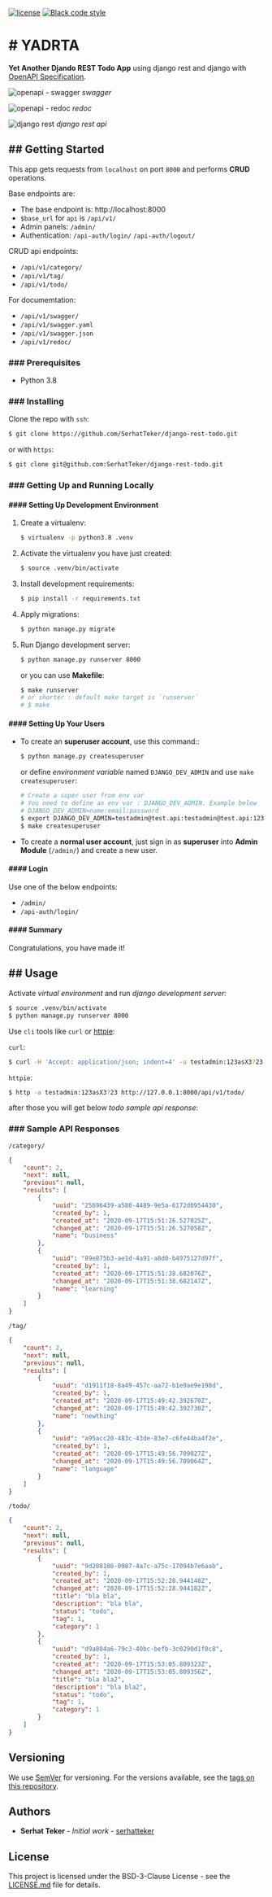 [![license](https://img.shields.io/badge/license-bsd%203--clause-blue.svg)](https://opensource.org/licenses/bsd-3-clause)
[![Black code style](https://img.shields.io/badge/code%20style-black-000000.svg)](https://github.com/ambv/black)

# # YADRTA

__Yet Another Djando REST Todo App__ using django rest and django with [OpenAPI Specification].

![openapi - swagger](./docs/img/screenshots/swagger.png)
_swagger_

![openapi - redoc](./docs/img/screenshots/redoc.png)
_redoc_

![django rest](./docs/img/screenshots/drf.png)
_django rest api_

## ## Getting Started

This app gets requests from `localhost` on port `8000` and performs __CRUD__
operations.

Base endpoints are:
- The base endpoint is: http://localhost:8000
- `$base_url` for `api` is `/api/v1/`
- Admin panels: `/admin/`
- Authentication: `/api-auth/login/` `/api-auth/logout/`

CRUD api endpoints:
- `/api/v1/category/`
- `/api/v1/tag/`
- `/api/v1/todo/`

For documemtation:
- `/api/v1/swagger/`
- `/api/v1/swagger.yaml`
- `/api/v1/swagger.json`
- `/api/v1/redoc/`


### ### Prerequisites

- Python 3.8

### ### Installing

Clone the repo with `ssh`:

```bash
$ git clone https://github.com/SerhatTeker/django-rest-todo.git
```

or with `https`:

```bash
$ git clone git@github.com:SerhatTeker/django-rest-todo.git
```

### ### Getting Up and Running Locally

#### #### Setting Up Development Environment

1. Create a virtualenv:

    ```bash
    $ virtualenv -p python3.8 .venv
    ```

2. Activate the virtualenv you have just created:

    ```bash
    $ source .venv/bin/activate
    ```

3.  Install development requirements:

    ```bash
    $ pip install -r requirements.txt
    ```

4. Apply migrations:

    ```bash
    $ python manage.py migrate
    ```

5. Run Django development server:

    ```bash
    $ python manage.py runserver 8000
    ```

    or you can use __Makefile__:

    ```bash
    $ make runserver
    # or shorter : default make target is `runserver`
    # $ make
    ```

#### #### Setting Up Your Users

* To create an **superuser account**, use this command::

    ```bash
    $ python manage.py createsuperuser
    ```

    or define _environment variable_ named `DJANGO_DEV_ADMIN` and use `make
    createsuperuser`:

    ```bash
    # Create a super user from env var
    # You need to define an env var : DJANGO_DEV_ADMIN. Example below
    # DJANGO_DEV_ADMIN=name:email:password
    $ export DJANGO_DEV_ADMIN=testadmin@test.api:testadmin@test.api:123asX3?23
    $ make createsuperuser
    ```

* To create a **normal user account**, just sign in as __superuser__ into
 __Admin Module__ (`/admin/`) and create a new user.

#### #### Login

Use one of the below endpoints:

- `/admin/`
- `/api-auth/login/`

#### #### Summary

Congratulations, you have made it!

## ## Usage

Activate _virtual environment_ and run _django development server_:

```bash
$ source .venv/bin/activate
$ python manage.py runserver 8000
```

Use `cli` tools like `curl` or [httpie]:

`curl`:

```bash
$ curl -H 'Accept: application/json; indent=4' -u testadmin:123asX3?23 http://127.0.0.1:8000/api/v1/todo/
```

`httpie`:

```bash
$ http -a testadmin:123asX3?23 http://127.0.0.1:8000/api/v1/todo/
```

after those you will get below _todo sample api response_:

### ### Sample API Responses

`/category/`

```json
{
    "count": 2,
    "next": null,
    "previous": null,
    "results": [
        {
            "uuid": "25696439-a580-4489-9e5a-6172d0954430",
            "created_by": 1,
            "created_at": "2020-09-17T15:51:26.527025Z",
            "changed_at": "2020-09-17T15:51:26.527058Z",
            "name": "business"
        },
        {
            "uuid": "89e875b3-ae1d-4a91-a8d0-b4975127d97f",
            "created_by": 1,
            "created_at": "2020-09-17T15:51:38.682076Z",
            "changed_at": "2020-09-17T15:51:38.682147Z",
            "name": "learning"
        }
    ]
}
```

`/tag/`

```json
{
    "count": 2,
    "next": null,
    "previous": null,
    "results": [
        {
            "uuid": "d1911f18-8a49-457c-aa72-b1e9ae9e198d",
            "created_by": 1,
            "created_at": "2020-09-17T15:49:42.392670Z",
            "changed_at": "2020-09-17T15:49:42.392730Z",
            "name": "newthing"
        },
        {
            "uuid": "a95acc20-483c-43de-83e7-c6fe44ba4f2e",
            "created_by": 1,
            "created_at": "2020-09-17T15:49:56.709027Z",
            "changed_at": "2020-09-17T15:49:56.709064Z",
            "name": "language"
        }
    ]
}
```

`/todo/`

```json
{
    "count": 2,
    "next": null,
    "previous": null,
    "results": [
        {
            "uuid": "9d208186-0987-4a7c-a75c-17094b7e6aab",
            "created_by": 1,
            "created_at": "2020-09-17T15:52:28.944148Z",
            "changed_at": "2020-09-17T15:52:28.944182Z",
            "title": "bla bla",
            "description": "bla bla",
            "status": "todo",
            "tag": 1,
            "category": 1
        },
        {
            "uuid": "d9a804a6-79c3-40bc-befb-3c0290d1f0c8",
            "created_by": 1,
            "created_at": "2020-09-17T15:53:05.809323Z",
            "changed_at": "2020-09-17T15:53:05.809356Z",
            "title": "bla bla2",
            "description": "bla bla2",
            "status": "todo",
            "tag": 1,
            "category": 1
        }
    ]
}
```

## Versioning

We use [SemVer](http://semver.org/) for versioning. For the versions available,
see the [tags on this repository](https://github.com/your/project/tags).

## Authors

* **Serhat Teker** - *Initial work* - [serhatteker](https://github.com/serhatteker)

## License

This project is licensed under the BSD-3-Clause License - see the
[LICENSE.md](LICENSE.md) file for details.




[httpie]: https://github.com/httpie/httpie
[OpenAPI Specification]: https://swagger.io/specification/
